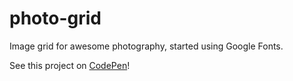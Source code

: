 # photo-grid
Image grid for awesome photography, started using Google Fonts.

See this project on [CodePen](https://codepen.io/anthonyhb/full/KgdRyz/)!
